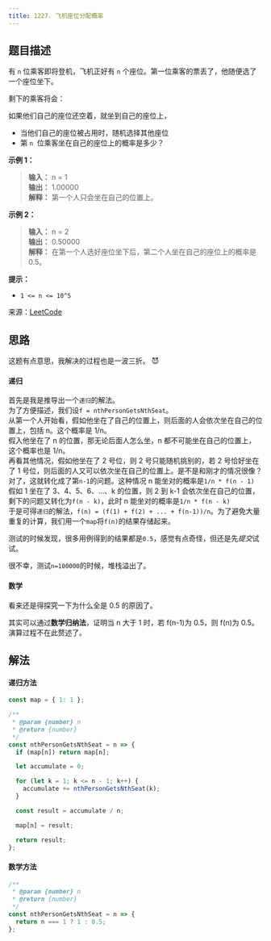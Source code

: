 ```yaml
---
title: 1227. 飞机座位分配概率
---
```


## 题目描述

有 `n` 位乘客即将登机，飞机正好有 `n` 个座位。第一位乘客的票丢了，他随便选了一个座位坐下。

剩下的乘客将会：

如果他们自己的座位还空着，就坐到自己的座位上，

- 当他们自己的座位被占用时，随机选择其他座位
- 第 `n`  位乘客坐在自己的座位上的概率是多少？

**示例 1：**

> **输入：** n = 1  
> **输出：** 1.00000  
> **解释：** 第一个人只会坐在自己的位置上。

**示例 2：**

> **输入：** n = 2  
> **输出：** 0.50000  
> **解释：** 在第一个人选好座位坐下后，第二个人坐在自己的座位上的概率是 0.5。

**提示：**

- `1 <= n <= 10^5`

来源：[LeetCode](https://leetcode-cn.com/problems/airplane-seat-assignment-probability)

## 思路

这题有点意思，我解决的过程也是一波三折。 😈

#### 递归

首先是我是推导出一个`递归`的解法。  
为了方便描述，我们设`f = nthPersonGetsNthSeat`。  
从第一个人开始看，假如他坐在了自己的位置上，则后面的人会依次坐在自己的位置上，包括 n。这个概率是 1/n。  
假入他坐在了 n 的位置，那无论后面人怎么坐，n 都不可能坐在自己的位置上，这个概率也是 1/n。  
再看其他情况，假如他坐在了 2 号位，则 2 号只能随机挑别的，若 2 号恰好坐在了 1 号位，则后面的人又可以依次坐在自己的位置上。是不是和刚才的情况很像？  
对了，这就转化成了第`n-1`的问题。这种情况 n 能坐对的概率是`1/n * f(n - 1)`
假如 1 坐在了 3、4、5、6、...、k 的位置，则 2 到 k-1 会依次坐在自己的位置，剩下的问题又转化为`f(n - k)`，此时 n 能坐对的概率是`1/n * f(n - k)`  
于是可得`递归`的解法，`f(n) = (f(1) + f(2) + ... + f(n-1))/n`。为了避免大量重复的计算，我们用一个`map`将`f(n)`的结果存储起来。

测试的时候发现，很多用例得到的结果都是`0.5`，感觉有点奇怪，但还是先*提交*试试。

很不幸，测试`n=100000`的时候，堆栈溢出了。

#### 数学

看来还是得探究一下为什么全是 0.5 的原因了。

其实可以通过**数学归纳法**，证明当 n 大于 1 时，若 f(n-1)为 0.5，则 f(n)为 0.5。演算过程不在此赘述了。

## 解法

#### 递归方法

```js
const map = { 1: 1 };

/**
 * @param {number} n
 * @return {number}
 */
const nthPersonGetsNthSeat = n => {
  if (map[n]) return map[n];

  let accumulate = 0;

  for (let k = 1; k <= n - 1; k++) {
    accumulate += nthPersonGetsNthSeat(k);
  }

  const result = accumulate / n;

  map[n] = result;

  return result;
};
```

#### 数学方法

```js
/**
 * @param {number} n
 * @return {number}
 */
const nthPersonGetsNthSeat = n => {
  return n === 1 ? 1 : 0.5;
};
```
